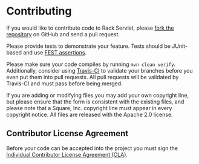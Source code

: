 Contributing
============

If you would like to contribute code to Rack Servlet, please [fork the
repository][github-fork] on GitHub and send a pull request.

Please provide tests to demonstrate your feature. Tests should be JUnit-based
and use [FEST assertions][fest-assertions].

Please make sure your code compiles by running `mvn clean verify`.
Additionally, consider using [Travis-CI][travis-ci] to validate your branches
before you even put them into pull requests.  All pull requests will be
validated by Travis-CI and must pass before being merged.

If you are adding or modifying files you may add your own copyright line, but
please ensure that the form is consistent with the existing files, and please
note that a Square, Inc. copyright line must appear in every copyright notice.
All files are released with the Apache 2.0 license.

Contributor License Agreement
-----------------------------

Before your code can be accepted into the project you must sign the
[Individual Contributor License Agreement (CLA)][cla].

[cla]: https://spreadsheets.google.com/spreadsheet/viewform?formkey=dDViT2xzUHAwRkI3X3k5Z0lQM091OGc6MQ&ndplr=1
[fest-assertions]: https://code.google.com/p/fest/
[github-fork]: https://github.com/square/rack-servlet/fork
[travis-ci]: http://travis-ci.org/

